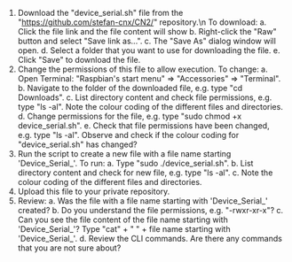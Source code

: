 
1. Download the "device_serial.sh" file from the "https://github.com/stefan-cnx/CN2/" repository.\n
   To download: a. Click the file link and the file content will show
                b. Right-click the "Raw" button and select "Save link as...".
                c. The "Save As" dialog window will open.
                d. Select a folder that you want to use for downloading the file.
                e. Click "Save" to download the file.
2. Change the permissions of this file to allow execution.
   To change: a. Open Terminal: "Raspbian's start menu" => "Accessories" => "Terminal".
              b. Navigate to the folder of the downloaded file, e.g. type "cd Downloads".
              c. List directory content and check file permissions, e.g. type "ls -al".
                 Note the colour coding of the different files and directories.
              d. Change permissions for the file, e.g. type "sudo chmod +x device_serial.sh".
              e. Check that file permissions have been changed, e.g. type "ls -al".
                 Observe and check if the colour coding for "device_serial.sh" has changed?
3. Run the script to create a new file with a file name starting 'Device_Serial_'.
   To run: a. Type "sudo ./device_serial.sh".
           b. List directory content and check for new file, e.g. type "ls -al".
           c. Note the colour coding of the different files and directories.
4. Upload this file to your private repository.
5. Review: a. Was the file with a file name starting with 'Device_Serial_' created?
           b. Do you understand the file permissions, e.g. "-rwxr-xr-x"?
           c. Can you see the file content of the file name starting with 'Device_Serial_'?
              Type "cat" + " " + file name starting with 'Device_Serial_'.
           d. Review the CLI commands. Are there any commands that you are not sure about?
